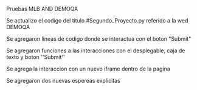 Pruebas MLB AND DEMOQA

Se actualizo el codigo del titulo #Segundo_Proyecto.py referido a la wed DEMOQA

Se agregaron lineas de codigo donde se interactua con el boton "Submit"

Se agregaron funciones a las interacciones con el desplegable, caja de texto y boton ''Submit''

Se agrega la interaccion con un nuevo iframe dentro de la pagina

Se agregaron dos nuevas espereas explicitas